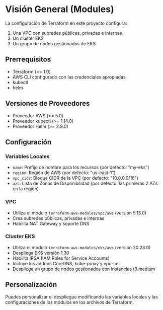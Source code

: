 # Visión General (Modules)

La configuración de Terraform en este proyecto configura:

1. Una VPC con subredes públicas, privadas e internas
2. Un cluster EKS
3. Un grupo de nodos gestionados de EKS

## Prerrequisitos

- Terraform (>= 1.0)
- AWS CLI configurado con las credenciales apropiadas
- kubectl
- helm

## Versiones de Proveedores

- Proveedor AWS (>= 5.0)
- Proveedor kubectl (>= 1.14.0)
- Proveedor Helm (>= 2.9.0)

## Configuración

### Variables Locales

- `name`: Prefijo de nombre para los recursos (por defecto: "my-eks")
- `region`: Región de AWS (por defecto: "us-east-1")
- `vpc_cidr`: Bloque CIDR de la VPC (por defecto: "10.0.0.0/16")
- `azs`: Lista de Zonas de Disponibilidad (por defecto: las primeras 2 AZs en la región)

### VPC

- Utiliza el módulo `terraform-aws-modules/vpc/aws` (versión 5.13.0)
- Crea subredes públicas, privadas e internas
- Habilita NAT Gateway y soporte DNS

### Cluster EKS

- Utiliza el módulo `terraform-aws-modules/eks/aws` (versión 20.23.0)
- Despliega EKS versión 1.30
- Habilita IRSA (IAM Roles for Service Accounts)
- Incluye los addons CoreDNS, kube-proxy y vpc-cni
- Despliega un grupo de nodos gestionados con instancias t3.medium

## Personalización

Puedes personalizar el despliegue modificando las variables locales y las configuraciones de los módulos en los archivos de Terraform.
